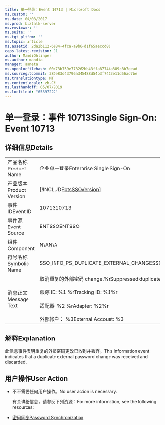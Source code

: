 ```yaml
---
title: 单一登录：Event 10713 | Microsoft Docs
ms.custom: ''
ms.date: 06/08/2017
ms.prod: biztalk-server
ms.reviewer: ''
ms.suite: ''
ms.tgt_pltfrm: ''
ms.topic: article
ms.assetid: 2da2b112-6884-4fca-a9b6-d1f65aeccd80
caps.latest.revision: 11
author: MandiOhlinger
ms.author: mandia
manager: anneta
ms.openlocfilehash: 00d73b759e778262bb43ffa8774fa389c8b7eead
ms.sourcegitcommit: 381e83d43796a345488d54b3f7413e11d56ad7be
ms.translationtype: MT
ms.contentlocale: zh-CN
ms.lasthandoff: 05/07/2019
ms.locfileid: "65397227"
---
```

# <a name="single-sign-on-event-10713"></a><span data-ttu-id="35aef-102">单一登录：事件 10713</span><span class="sxs-lookup"><span data-stu-id="35aef-102">Single Sign-On: Event 10713</span></span>
## <a name="details"></a><span data-ttu-id="35aef-103">详细信息</span><span class="sxs-lookup"><span data-stu-id="35aef-103">Details</span></span>  

|                 |                                                                                                                                           |
|-----------------|-------------------------------------------------------------------------------------------------------------------------------------------|
|  <span data-ttu-id="35aef-104">产品名称</span><span class="sxs-lookup"><span data-stu-id="35aef-104">Product Name</span></span>   |                                                         <span data-ttu-id="35aef-105">企业单一登录</span><span class="sxs-lookup"><span data-stu-id="35aef-105">Enterprise Single Sign-On</span></span>                                                         |
| <span data-ttu-id="35aef-106">产品版本</span><span class="sxs-lookup"><span data-stu-id="35aef-106">Product Version</span></span> |                                        [!INCLUDE[btsSSOVersion](../includes/btsssoversion-md.md)]                                         |
|    <span data-ttu-id="35aef-107">事件 ID</span><span class="sxs-lookup"><span data-stu-id="35aef-107">Event ID</span></span>     |                                                                   <span data-ttu-id="35aef-108">10713</span><span class="sxs-lookup"><span data-stu-id="35aef-108">10713</span></span>                                                                   |
|  <span data-ttu-id="35aef-109">事件源</span><span class="sxs-lookup"><span data-stu-id="35aef-109">Event Source</span></span>   |                                                                  <span data-ttu-id="35aef-110">ENTSSO</span><span class="sxs-lookup"><span data-stu-id="35aef-110">ENTSSO</span></span>                                                                   |
|    <span data-ttu-id="35aef-111">组件</span><span class="sxs-lookup"><span data-stu-id="35aef-111">Component</span></span>    |                                                                    <span data-ttu-id="35aef-112">N\A</span><span class="sxs-lookup"><span data-stu-id="35aef-112">N\A</span></span>                                                                    |
|  <span data-ttu-id="35aef-113">符号名称</span><span class="sxs-lookup"><span data-stu-id="35aef-113">Symbolic Name</span></span>  |                                                   <span data-ttu-id="35aef-114">SSO_INFO_PS_DUPLICATE_EXTERNAL_CHANGE</span><span class="sxs-lookup"><span data-stu-id="35aef-114">SSO_INFO_PS_DUPLICATE_EXTERNAL_CHANGE</span></span>                                                   |
|  <span data-ttu-id="35aef-115">消息正文</span><span class="sxs-lookup"><span data-stu-id="35aef-115">Message Text</span></span>   | <span data-ttu-id="35aef-116">取消重复的外部密码 change.%r</span><span class="sxs-lookup"><span data-stu-id="35aef-116">Suppressed duplicate external password change.%r</span></span><br /><br /> <span data-ttu-id="35aef-117">跟踪 ID: %1 %r</span><span class="sxs-lookup"><span data-stu-id="35aef-117">Tracking ID: %1%r</span></span><br /><br /> <span data-ttu-id="35aef-118">适配器: %2 %r</span><span class="sxs-lookup"><span data-stu-id="35aef-118">Adapter: %2%r</span></span><br /><br /> <span data-ttu-id="35aef-119">外部帐户： %3</span><span class="sxs-lookup"><span data-stu-id="35aef-119">External Account: %3</span></span> |

## <a name="explanation"></a><span data-ttu-id="35aef-120">解释</span><span class="sxs-lookup"><span data-stu-id="35aef-120">Explanation</span></span>  
 <span data-ttu-id="35aef-121">此信息事件表明重复的外部密码更改已收到并丢弃。</span><span class="sxs-lookup"><span data-stu-id="35aef-121">This Information event indicates that a duplicate external password change was received and discarded.</span></span>  

## <a name="user-action"></a><span data-ttu-id="35aef-122">用户操作</span><span class="sxs-lookup"><span data-stu-id="35aef-122">User Action</span></span>  

- <span data-ttu-id="35aef-123">不不需要任何用户操作。</span><span class="sxs-lookup"><span data-stu-id="35aef-123">No user action is necessary.</span></span>  

  <span data-ttu-id="35aef-124">有关详细信息，请参阅下列资源：</span><span class="sxs-lookup"><span data-stu-id="35aef-124">For more information, see the following resources:</span></span>  

- [<span data-ttu-id="35aef-125">密码同步</span><span class="sxs-lookup"><span data-stu-id="35aef-125">Password Synchronization</span></span>](../core/password-synchronization2.md)

